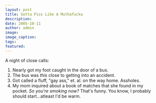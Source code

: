 ```yaml
---
layout: post
title: Gotta Piss Like A Muthafucka
description:
date: 2005-10-11
author: admin
image:
image_caption:
tags:
featured:
---
```


A night of close calls:

1.  Nearly got my foot caught in the door of a bus.
2.  The bus was *this* close to getting into an accident.
3.  Got called a fluff, "gay ass," et. al. on the way home. Assholes.
4.  My mom inquired about a book of matches that she found in my pocket. *So you're smoking now?* That's funny. You know, I probably should start...atleast I'd be warm.
